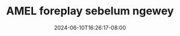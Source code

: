 --- 
title: "AMEL foreplay sebelum ngewey"
description: "streaming bokep AMEL foreplay sebelum ngewey   durasi panjang baru"
date: 2024-06-10T16:26:17-08:00
file_code: "3lwsutsm2cev"
draft: false
cover: "tpxy8fdr3ej75k8f.jpg"
tags: ["AMEL", "foreplay", "sebelum", "ngewey", "bokep-indo", "bokep-viral", "bokep-ig"]
length: 901
fld_id: "1235318"
foldername: "AMEL CLUMSY"
categories: ["AMEL CLUMSY"]
views: 67
---